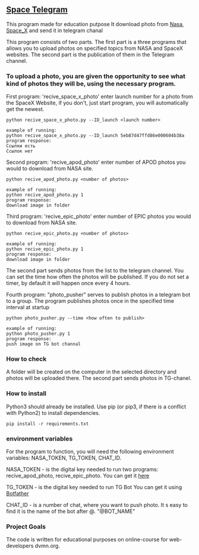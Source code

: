 ## [Space Telegram](https://github.com/DmitryShvedov88/Space-Photo/blob/main/README.md#space-telegram "LINK TO THE PROJECT")

This program made for education putpose
It download photo from [Nasa](https://www.nasa.gov/), [Space_X](https://www.spacex.com/) and send it in telegram chanal
 
This program consists of two parts.
The first part is a three programs that allows you to upload photos on specified topics from NASA and SpaceX websites.
The second part is the publication of them in the Telegram channel.

### To upload a photo, you are given the opportunity to see what kind of photos they will be, using the necessary program.

First program: 'recive_space_x_photo' enter launch number for a photo from the SpaceX Website, if you don't, just start program, you will automatically get the newest.
    
    python recive_space_x_photo.py --ID_launch <launch number>

    example of running:
    python recive_space_x_photo.py --ID_launch 5eb87d47ffd86e000604b38a
    program response:
    Ссылки есть
    Ссылок нет

Second program: 'recive_apod_photo' enter number of APOD photos you would to download from NASA site.
    
    python recive_apod_photo.py <number of photos>
    
    example of running:
    python recive_apod_photo.py 1
    program response:
    download image in folder
    
Third program: 'recive_epic_photo' enter number of EPIC photos you would to download from NASA site.
    
    python recive_epic_photo.py <number of photos>
    
    example of running:
    python recive_epic_photo.py 1
    program response:
    download image in folder

The second part sends photos from the list to the telegram channel. You can set the time how often the photos will be published. If you do not set a timer, by default it will happen once every 4 hours.

Fourth program: "photo_pusher" serves to publish photos in a telegram bot to a group. The program publishes photos once in the specified time interval at startup
    
    python photo_pusher.py --time <how often to publish>

    example of running:
    python photo_pusher.py 1
    program response:
    push image on TG bot channal


### How to check
A folder will be created on the computer in the selected directory and photos will be uploaded there.
The second part sends photos in TG-chanel.

### How to install
Python3 should already be installed.
Use pip (or pip3, if there is a conflict with Python2) to install dependencies.
    
    pip install -r requirements.txt

### environment variables
For the program to function, you will need the following environment variables: NASA_TOKEN, TG_TOKEN, CHAT_ID.

NASA_TOKEN - is the digital key needed to run two programs: recive_apod_photo, recive_epic_photo.
You can get it [here](https://api.nasa.gov/)

TG_TOKEN - is the digital key needed to run TG Bot
You can get it using [Botfather](https://t.me/BotFather) 

CHAT_ID - is a number of chat, where you want to push photo.
It s easy to find it is the name of the bot after @. "@BOT_NAME"

### Project Goals
The code is written for educational purposes on online-course for web-developers dvmn.org.
